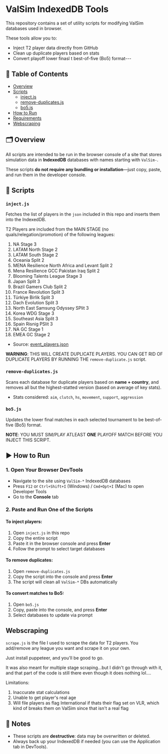 # ValSim IndexedDB Tools

This repository contains a set of utility scripts for modifying ValSim databases used in browser.

These tools allow you to:
- Inject T2 player data directly from GitHub
- Clean up duplicate players based on stats
- Convert playoff lower finasl t best-of-five (Bo5) format---

## 🧠 Table of Contents

- [Overview](#overview)
- [Scripts](#scripts)
  - [inject.js](#injectjs)
  - [remove-duplicates.js](#remove-duplicatesjs)
  - [bo5.js](#bo5js)
- [How to Run](#how-to-run)
- [Requirements](#requirements)
- [Webscraping](#webscraping)

## 🗂 Overview

All scripts are intended to be run in the browser console of a site that stores simulation data in **IndexedDB** databases with names starting with `ValSim-`.

These scripts **do not require any bundling or installation**—just copy, paste, and run them in the developer console.


## 📜 Scripts

### `inject.js`
Fetches the list of players in the `json` included in this repo and inserts them into the IndexedDB. 

T2 Players are included from the MAIN STAGE (no quals/relegation/promotion) of the following leagues:
1. NA Stage 3
2. LATAM North Stage 2
3. LATAM South Stage 2
4. Oceania Split 2
5. MENA Resilience North Africa and Levant Split 2
6. Mena Resilience GCC Pakistan Iraq Split 2
7. Blooming Talents League Stage 3
8. Japan Split 3
9. Brazil Gamers Club Split 2
10. France Revolution Split 3
11. Türkiye Birlik Split 3
12. Dach Evolution Split 3
13. North East Samsung Odyssey SPlit 3
14. Korea WDG Stage 3
15. Southeast Asia Split 3
16. Spain Risnig PSlit 3
17. NA GC Stage 1
18. EMEA GC Stage 2

- Source: [event_players.json](https://github.com/yukkymukky/valsim-t2-players/blob/main/event_players.json)

**WARNING**: THIS WILL CREATE DUPLICATE PLAYERS. YOU CAN GET RID OF DUPLICATE PLAYERS BY RUNNING THE `remove-duplicate.js` script.


### `remove-duplicates.js`
Scans each database for duplicate players based on **name + country**, and removes all but the highest-statted version (based on average of key stats).

- Stats considered: `aim`, `clutch`, `hs`, `movement`, `support`, `aggression`


### `bo5.js`
Updates the lower final matches in each selected tournament to be best-of-five (Bo5) format.

**NOTE**: YOU MUST SIM/PLAY ATLEAST **ONE** PLAYOFF MATCH BEFORE YOU INJECT THIS SCRIPT.

## ▶️ How to Run

### 1. Open Your Browser DevTools
- Navigate to the site using `ValSim-*` IndexedDB databases
- Press `F12` or `Ctrl+Shift+I` (Windows) / `Cmd+Opt+I` (Mac) to open Developer Tools
- Go to the **Console** tab

### 2. Paste and Run One of the Scripts

#### To inject players:
1. Open `inject.js` in this repo
2. Copy the entire script
3. Paste it in the browser console and press **Enter**
4. Follow the prompt to select target databases

#### To remove duplicates:
1. Open `remove-duplicates.js`
2. Copy the script into the console and press **Enter**
3. The script will clean all `ValSim-*` DBs automatically

#### To convert matches to Bo5:
1. Open `bo5.js`
2. Copy, paste into the console, and press **Enter**
3. Select databases to update via prompt

## Webscraping

`scrape.js` is the file I used to scrape the data for T2 players. You add/remove any league you want and scrape it on your own. 

Just install puppeteer, and you'll be good to go.

It was also meant for multiple stage scraping...but I didn't go through with it, and that part of the code is still there even though it does nothing lol....

Limitations:
1. Inaccurate stat calculations
2. Unable to get player's real age
3. Will file players as flag International if thats their flag set on VLR, which kind of breaks them on ValSim since that isn't a real flag

## 🧼 Notes

- These scripts are **destructive**: data may be overwritten or deleted.
- Always back up your IndexedDB if needed (you can use the Application tab in DevTools).
